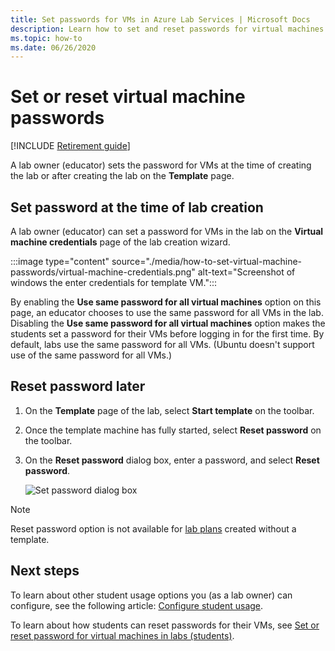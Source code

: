 ```yaml
---
title: Set passwords for VMs in Azure Lab Services | Microsoft Docs
description: Learn how to set and reset passwords for virtual machines (VMs) in labs of Azure Lab Services. 
ms.topic: how-to
ms.date: 06/26/2020
---
```


# Set or reset virtual machine passwords

[!INCLUDE [Retirement guide](./includes/retirement-banner.md)]

A lab owner (educator) sets the password for VMs at the time of creating the lab or after creating the lab on the **Template** page.

## Set password at the time of lab creation

A lab owner (educator) can set a password for VMs in the lab on the **Virtual machine credentials** page of the lab creation wizard.

:::image type="content" source="./media/how-to-set-virtual-machine-passwords/virtual-machine-credentials.png" alt-text="Screenshot of windows the enter credentials for template VM.":::

By enabling the **Use same password for all virtual machines** option on this page, an educator chooses to use the same password for all VMs in the lab.  Disabling the **Use same password for all virtual machines** option makes the students set a password for their VMs before logging in for the first time. By default, labs use the same password for all VMs.  (Ubuntu doesn't support use of the same password for all VMs.)

## Reset password later

1. On the **Template** page of the lab, select **Start template** on the toolbar.  
1. Once the template machine has fully started, select **Reset password** on the toolbar.
1. On the **Reset password** dialog box, enter a password, and select **Reset password**.

    ![Set password dialog box](./media/how-to-set-virtual-machine-passwords/set-password.png)

> [!NOTE]
> Reset password option is not available for [lab plans](./concept-lab-accounts-versus-lab-plans.md) created without a template.

## Next steps

To learn about other student usage options you (as a lab owner) can configure, see the following article: [Configure student usage](how-to-manage-lab-users.md).

To learn about how students can reset passwords for their VMs, see [Set or reset password for virtual machines in labs (students)](how-to-set-virtual-machine-passwords-student.md).
